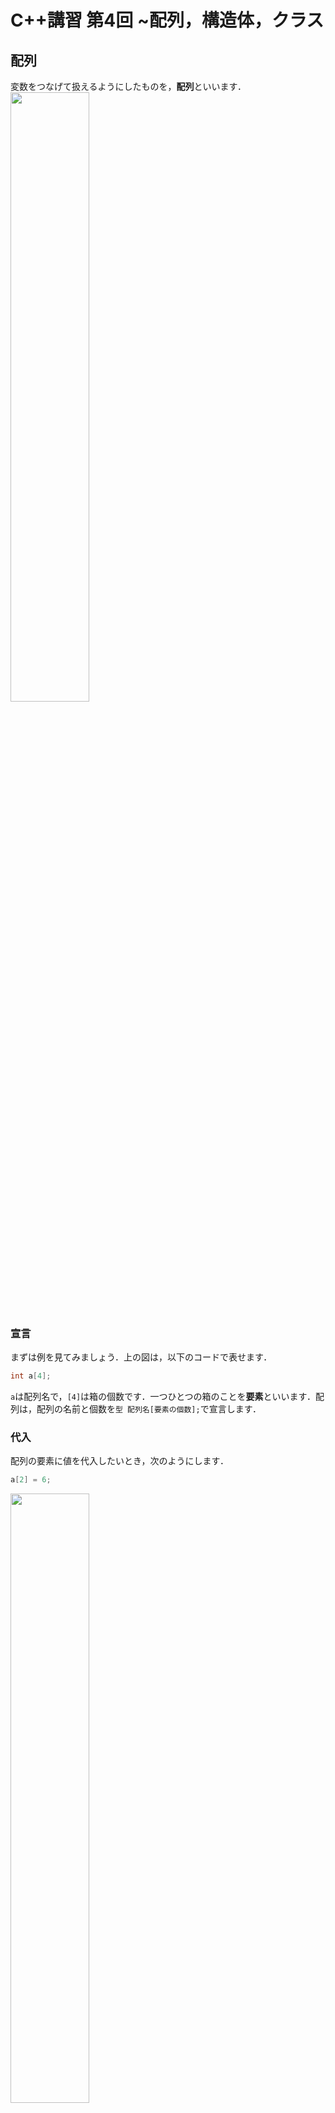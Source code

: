 # C++講習 第4回 ~配列，構造体，クラス
## 配列
変数をつなげて扱えるようにしたものを，**配列**といいます．  
<img src="img/fig09.png" width="50%">

### 宣言
まずは例を見てみましょう．上の図は，以下のコードで表せます．
```cpp
int a[4];
```
`a`は配列名で，`[4]`は箱の個数です．一つひとつの箱のことを**要素**といいます．配列は，配列の名前と個数を`型 配列名[要素の個数];`で宣言します．

### 代入
配列の要素に値を代入したいとき，次のようにします．
```cpp
a[2] = 6;
```
<img src="img/fig10.png" width="50%">  

箱の番号のことを，**添字**または**インデックス**といい，配列名に角カッコ`[]`をつけて表します．宣言時には要素の個数で宣言したのに対し，**添字は`0`から始まるので注意が必要**です．あとは普通の変数とまったく同じように使うことができます．

### 初期化
初期化時のみ，すべての要素に一括で代入することができます．
```cpp
int a[4] = {3, 4, 8, 9};
```
宣言と同時に初期化するとき，要素の個数を省略することができます．このとき，要素数は自動で確定します．
```cpp
int a[] = {3, 4, 8, 9};
```
### 添字を変数にする
添字に変数を使うことで，効率的にコードを書くことができます．例えば，`for`文を用いると，
```cpp
int a[10] = {1, 2, 3, 4, 5, 6, 7, 8, 9, 10};
for(int i = 0; i < 10; i++){
    a[i] = 2 * a[i];
}
```
のように，配列内のすべての要素を2倍するようなコードを簡単に書くことができます．

### n次元への拡張
<img src="img/fig13.jpeg" width="50%">

配列はn次元に拡張することができます．例えば，2x2の配列を作りたい場合には
```cpp
int b[2][2];
b[0][0] = 1;
b[0][1] = 2;
b[1][0] = 3;
b[1][1] = 4;
```
のようにすることができます．また，初期化時には
```cpp
int b[][] = { {1,2},
              {3,4} };
```
のようにすることもできます．2次元に限らず，任意のn次元に拡張することができます．

### 文字列
文字を配列にしたものを，**文字列**といいます．文字列は以下のように特殊な初期化ができます．
```cpp
char s[] = {'h','e','l','l','o'};   //これと
char t[] = "hello";               //これは同じ
```
文字列は，**文字列関数**と呼ばれる便利な関数が多くあります．ここでは扱いませんが，興味のある人は調べてみてください．

## 構造体
配列で変数をまとめたあとは，必ずこう思うと思います．*「他の型のデータもまとめて扱えないかな？」* と．**できます．** 構造体を用います．

### 概念
**構造体**は，複数の型の変数をまとめて扱えるようにしたものです．
![fig11](img/fig11.jpeg)  
上の図は以下のコードで表せます．
```cpp
struct hoge{
    public:
        int a;
        float b;
        bool c;
};

int main(){
    hoge foo;
    foo.a = 1;
    foo.b = 3.8;
    foo.c = 0;
    printf("%d, %f, %d", foo.a, foo.b, foo.c);
}
```
構造体は**データのフィールドのようなもの**です．構造体は`struct`を用いて宣言し，宣言した型を用いて**実体化**します．上の例では，`hoge`という名前の型を定義し，`foo`という名前の実体を生成しています．

### メンバ
構造体の中のそれぞれの要素のことを**メンバ**といいます．それぞれのメンバには，`実体名.メンバ名`でアクセスします．それぞれのメンバは変数と同じように扱うことができます．

### 初期化
配列と同じように，初期化時のみ一気に代入することができます．
```cpp
hoge foo = {1, 3.8, 0};
```

## クラス
配列で異なる型の変数をまとめたあとは，必ずこう思うと思います．*「関数もまとめて扱えないかな？」* と．**できます．** クラスを用います．

### 概念
**クラス**は，複数の型の変数と関数をまとめて扱えるようにしたものです．
![fig12](img/fig12.jpeg)  
上の図は以下のコードで表せます．
```cpp
class hoge{
    public:
        int a;
        float b;
        int func(int x){
            return 2 * x;
        }
};

int main(){
    hoge bar;
    bar.a = 1;
    bar.b = 3.4;
    printf("%d\n", bar.func(5));
}
```
クラスは**データと関数のフィールドのようなもの**です．クラスは`class`を用いて宣言し，宣言した型を用いて実体化します．クラスの実体一つひとつのことを**インスタンス**といい，実体化することを**インスタンス化する**といいます．上の例では，`hoge`という名前の型を定義し，`bar`という名前のインスタンスを生成しています．

### メンバ変数とメソッド
クラスの中のそれぞれの変数のことを**メンバ変数**といいます．また，関数のことを*メンバ関数*といいたいところですが**メソッド**といいます．それぞれのメンバには，`インスタンス名.メンバ変数名`や`インスタンス名.メソッド名`でアクセスします．それぞれのメンバ変数やメソッドは普通の変数や関数と同じように扱うことができます．

### 問題
x, y, add()というメンバを持つクラスを作成し，値を代入して表示してください．add()という関数は1つの引数をとり，4を足した値を返してください．

### 初期化
初期化時のみ，配列や構造体と同じように一気に代入することができま……せん！ですが，**コンストラクタ**という特別な関数を使うことで，近いことを実現できます．

### コンストラクタ
コンストラクタは，**インスタンス化する際に必ず1度だけ呼び出される特別な関数**です．具体的な例で説明します．
```cpp
class hoge{
    public:
        int a;
        float b;
        int func(){
            return a + b;
        }
        hoge(int x, float y){
            a = x;
            b = y;
        }
};

int main(){
    hoge bar = hoge(1, 3.4);
    printf("%d\n", bar.func());
}
```
上の例で，見慣れない関数がありますね．`hoge()`には，返り値の型がありません．クラスの中で，**返り値の型がなく，かつ関数名がクラス名と同じ関数**は，コンストラクタになります．コンストラクタは，インスタンス化するときのみ呼び出すことができます．ここでは`main()`内の1行目で呼び出しています．コンストラクタの中では，引数をそれぞれメンバ変数に代入しています．

#### 省略記法
コンストラクタの呼び出しは以下のように省略できます．
```cpp
hoge bar(1, 3.4);
```

#### コンストラクタ初期化子
上の書き方でもいいのですが，メンバ変数が多かったりすると行が増えてしまい大変です．そこで，**コンストラクタ初期化子**を用いるとさらに省略して書くことができます．  
基本は
```
代入するメンバ(引数)
```
という形で列挙していきます．上の例をこれで書き換えると
```cpp
class hoge{
    public:
        int a;
        float b;
        int func(){
            return a + b;
        }
        hoge(int x, float y): a(x),b(y){
            //関数の中身は空   
        }
};
```
となります．

#### メソッドの定義を移動する
メソッドの定義をクラス内で行ってもいいのですが，関数が長かったりすると可読性が落ちます．そこで，クラスの中ではプロトタイプ宣言のみをして，定義を移動することができます．上の例で，`func`関数の定義をクラス外で行うと以下のようになります．
```cpp
class hoge{
    public:
        int a;
        float b;
        int func(int x);
};

int hoge::func(int x){
    return 2 * x;
}
```
関数を定義する前に，これがクラスの中のメソッドであるということを明示するために`クラス名::`をつけます．

### アクセス指定子
クラスの中に`public:`という見慣れない記述があったと思います．これは**アクセス指定子**と呼び，クラス内のメンバのスコープを制限することができます．試しに`public`を`private`に変えてみてください．すると，`main`内からメンバにアクセスできなくなると思います．アクセス指定子には
- `public` - スコープが全範囲
- `private` - スコープがクラス内のみ
- `protected` - スコープがクラス内と継承先クラスのみ

の3種類があります．クラスの継承に関してはこの記事で扱いませんが，興味のある人は調べてみてください．

[第3回](3.md)　　　[ホーム](index.md)